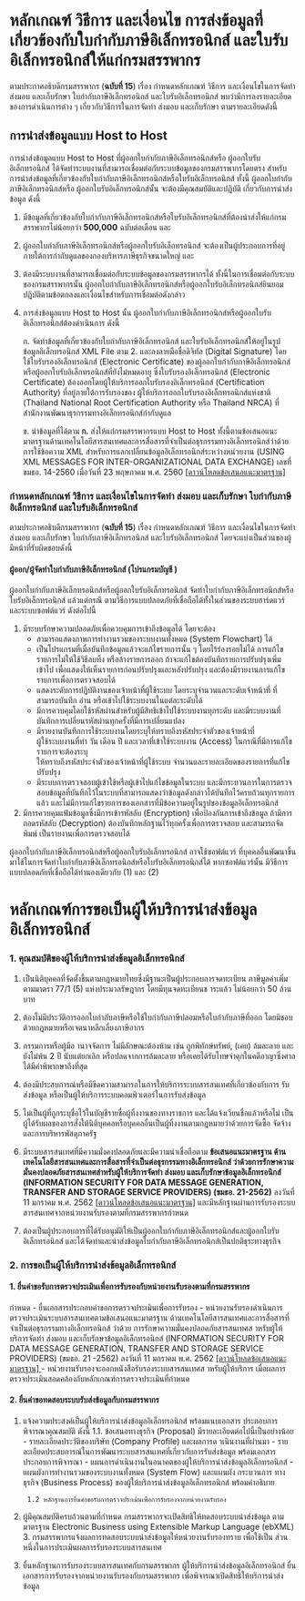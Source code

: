 
หลักเกณฑ์ วิธีการ และเงื่อนไข การส่งข้อมูลที่เกี่ยวข้องกับใบกำกับภาษีอิเล็กทรอนิกส์ และใบรับอิเล็กทรอนิกส์ให้แก่กรมสรรพากร
===
ตามประกาศอธิบดีกรมสรรพากร (**ฉบับที่ 15**) เรื่อง กำหนดหลักเกณฑ์ วิธีการ และเงื่อนไขในการจัดทำ ส่งมอบ และเก็บรักษา ใบกำกับภาษีอิเล็กทรอนิกส์ และใบรับอิเล็กทรอนิกส์ พบว่ามีการลงรายละเอียดของการดำเนินการต่าง ๆ เกี่ยวกับวิธีการในการจัดทำ ส่งมอบ และเก็บรักษา ตามรายละเอียดดังนี้

## การนำส่งข้อมูลแบบ Host to Host

การนำส่งข้อมูลแบบ Host to Host ที่ผู้ออกใบกำกับภาษีอิเล็กทรอนิกส์หรือ ผู้ออกใบรับอิเล็กทรอนิกส์ ได้จัดทำระบบงานที่สามารถเชื่อมต่อกับระบบข้อมูลของกรมสรรพากรโดยตรง สำหรับการนำส่งข้อมูลที่เกี่ยวข้องกับใบกำกับภาษีอิเล็กทรอนิกส์หรือใบรับอิเล็กทรอนิกส์ ทั้งนี้ ผู้ออกใบกำกับภาษีอิเล็กทรอนิกส์หรือ ผู้ออกใบรับอิเล็กทรอนิกส์นั้น จะต้องมีคุณสมบัติและปฏิบัติ เกี่ยวกับการนำส่งข้อมูล ดังนี้

1. มีข้อมูลที่เกี่ยวข้องกับใบกำกับภาษีอิเล็กทรอนิกส์หรือใบรับอิเล็กทรอนิกส์ที่ต้องนำส่งให้แก่กรมสรรพากรไม่น้อยกว่า **500,000** ฉบับต่อเดือน และ
2. ผู้ออกใบกำกับภาษีอิเล็กทรอนิกส์หรือผู้ออกใบรับอิเล็กทรอนิกส์ จะต้องเป็นผู้ประกอบการที่อยู่ภายใต้การกำกับดูแลของกองบริหารภาษีธุรกิจขนาดใหญ่ และ
3. ต้องมีระบบงานที่สามารถเชื่อมต่อกับระบบข้อมูลของกรมสรรพากรได้ ทั้งนี้ในการเชื่อมต่อกับระบบของกรมสรรพากรนั้น ผู้ออกใบกำกับภาษีอิเล็กทรอนิกส์หรือผู้ออกใบรับอิเล็กทรอนิกส์ยินยอมปฏิบัติตามข้อตกลงและเงื่อนไขสำหรับการเชื่อมต่อดังกล่าว
4. การส่งข้อมูลแบบ Host to Host นั้น ผู้ออกใบกำกับภาษีอิเล็กทรอนิกส์หรือผู้ออกใบรับอิเล็กทรอนิกส์ต้องดำเนินการ ดังนี้

	ก. จัดทำข้อมูลที่เกี่ยวข้องกับใบกำกับภาษีอิเล็กทรอนิกส์ และใบรับอิเล็กทรอนิกส์ให้อยู่ในรูปข้อมูลอิเล็กทรอนิกส์ XML File ตาม 2. และลงลายมือชื่อดิจิทัล (Digital Signature) โดยใช้ใบรับรองอิเล็กทรอนิกส์ (Electronic Certificate) ของผู้ออกใบกำกับภาษีอิเล็กทรอนิกส์หรือผู้ออกใบรับอิเล็กทรอนิกส์ที่ยังไม่หมดอายุ ซึ่งใบรับรองอิเล็กทรอนิกส์ (Electronic Certificate) ต้องออกโดยผู้ให้บริการออกใบรับรองอิเล็กทรอนิกส์ (Certification Authority) ที่อยู่ภายใต้การรับรองของ
ผู้ให้บริการออกใบรับรองอิเล็กทรอนิกส์แห่งชาติ (Thailand National Root Certification Authority หรือ Thailand NRCA) ที่สำนักงานพัฒนาธุรกรรมทางอิเล็กทรอนิกส์กำกับดูแล

	ข. นำข้อมูลที่ได้ตาม **ก.** ส่งให้แก่กรมสรรพากรแบบ Host to Host ทั้งนี้ตามข้อเสนอแนะมาตรฐานด้านเทคโนโลยีสารสนเทศและการสื่อสารที่จำเป็นต่อธุรกรรมทางอิเล็กทรอนิกส์ว่าด้วยการใช้ข้อความ XML สำหรับการแลกเปลี่ยนข้อมูลอิเล็กทรอนิกส์ระหว่างหน่วยงาน (USING XML MESSAGES FOR INTER-ORGANIZATIONAL DATA EXCHANGE) เลขที่ ขมธอ. 14-2560 เมื่อวันที่ 23 พฤษภาคม พ.ศ.  2560  [ [ดาวน์โหลดข้อเสนอแนะมาตรฐาน] ](https://standard.etda.or.th/wp-content/uploads/2017/08/20170523-ER-eDocumentStandard-V08-14F-0816.pdf)







### กำหนดหลักเกณฑ์ วิธีการ และเงื่อนไขในการจัดทำ ส่งมอบ และเก็บรักษา ใบกำกับภาษีอิเล็กทรอนิกส์ และใบรับอิเล็กทรอนิกส์


ตามประกาศอธิบดีกรมสรรพากร (**ฉบับที่ 15**) เรื่อง กำหนดหลักเกณฑ์ วิธีการ และเงื่อนไขในการจัดทำ ส่งมอบ และเก็บรักษา ใบกำกับภาษีอิเล็กทรอนิกส์ และใบรับอิเล็กทรอนิกส์ โดยจะแบ่งเป็นส่วนของผู้มีหน้าที่รับผิดชอบดังนี้

#### ผู้ออก/ผู้จัดทำใบกำกับภาษีอิเล็กทรอนิกส์ (โปรแกรมบัญชี )

ผู้ออกใบกำกับภาษีอิเล็กทรอนิกส์หรือผู้ออกใบรับอิเล็กทรอนิกส์  จัดทำใบกำกับภาษีอิเล็กทรอนิกส์หรือใบรับอิเล็กทรอนิกส์ แล้วแต่กรณี ตามวิธีการแบบปลอดภัยที่เชื่อถือได้ทั้งในส่วนของระบบฮาร์ดแวร์ และระบบซอฟต์แวร์ ดังต่อไปนี้
1. มีระบบรักษาความปลอดภัยเพื่อควบคุมการเข้าถึงข้อมูลได้ โดยจะต้อง  
	- สามารถแสดงภาพการทำงานรวมของระบบงานทั้งหมด (System Flowchart) ได้  
	- เป็นโปรแกรมที่เมื่อบันทึกข้อมูลแล้วจะแก้ไขรายการนั้น ๆ โดยไร้ร่องรอยไม่ได้  การแก้ไขรายการไม่ให้ใช้วิธีลบทิ้ง หรือล้างรายการออก ถ้าจะแก้ไขต้องบันทึกรายการปรับปรุงเพิ่มเข้าไป  เพื่อแสดงให้เห็นรายการก่อนปรับปรุงและหลังปรับปรุง และต้องมีรายงานการแก้ไขรายการเพื่อการตรวจสอบได้  
	- แสดงระดับการปฏิบัติงานของเจ้าหน้าที่ผู้ใช้ระบบ โดยระบุจำนวนและระดับเจ้าหน้าที่  ที่สามารถบันทึก อ่าน หรือเข้าไปใช้ระบบงานในแต่ละระดับได้  
	- มีการควบคุมโดยใช้รหัสผ่านสำหรับผู้มีสิทธิเข้าไปใช้ระบบงานทุกระดับ  และมีระบบงานที่บันทึกการเปลี่ยนรหัสผ่านทุกครั้งที่มีการเปลี่ยนแปลง  
	- มีรายงานบันทึกการใช้ระบบงานโดยระบุให้ทราบถึงรหัสประจำตัวของเจ้าหน้าที่  
ผู้ใช้ระบบงานที่ทำ วัน เดือน ปี และเวลาที่เข้าใช้ระบบงาน (Access) ในกรณีที่มีการแก้ไขรายการจะต้องระบุ  
ให้ทราบถึงรหัสประจำตัวของเจ้าหน้าที่ผู้ใช้ระบบ จำนวนและรายละเอียดของรายการที่แก้ไขปรับปรุง  
	- มีระบบการตรวจสอบผู้เข้าใช้หรือผู้เข้าไปแก้ไขข้อมูลในระบบ และมีกระบวนการในการตรวจสอบข้อมูลที่บันทึกไว้ในระบบที่สามารถแสดงว่าข้อมูลดังกล่าวได้บันทึกไว้ครบถ้วนทุกรายการแล้ว และไม่มีการแก้ไขรายการของเอกสารที่มีข้อความอยู่ในรูปของข้อมูลอิเล็กทรอนิกส์  
2. มีการควบคุมแฟ้มข้อมูลซึ่งมีการเข้ารหัสลับ (Encryption) เพื่อป้องกันการเข้าถึงข้อมูล  ถ้ามีการถอดรหัสลับ (Decryption) ต้องบันทึกหลักฐานไว้ทุกครั้งเพื่อการตรวจสอบ และสามารถจัดพิมพ์  เป็นรายงานเพื่อการตรวจสอบได้  

ผู้ออกใบกำกับภาษีอิเล็กทรอนิกส์หรือผู้ออกใบรับอิเล็กทรอนิกส์ อาจใช้ซอฟต์แวร์  ที่บุคคลอื่นพัฒนาขึ้นมาใช้ในการจัดทำใบกำกับภาษีอิเล็กทรอนิกส์หรือใบรับอิเล็กทรอนิกส์ได้ หากซอฟต์แวร์นั้น  มีวิธีการแบบปลอดภัยที่เชื่อถือได้ทำนองเดียวกับ (1) และ (2)

หลักเกณฑ์การขอเป็นผู้ให้บริการนำส่งข้อมูลอิเล็กทรอนิกส์
===

### 1.  คุณสมบัติของผู้ให้บริการนำส่งข้อมูลอิเล็กทรอนิกส์

1. เป็นนิติบุคคลที่จัดตั้งขึ้นตามกฎหมายไทยซึ่งมีฐานะเป็นผู้ประกอบการจดทะเบียน
ภาษีมูลค่าเพิ่ม ตามมาตรา 77/1 (5) แห่งประมวลรัษฎากร โดยมีทุนจดทะเบียนช าระแล้ว 
ไม่น้อยกว่า 50 ล้านบาท  
2. ต้องไม่มีประวัติการออกใบกำกับภาษีหรือใช้ใบกำกับภาษีปลอมหรือใบกำกับภาษีที่ออก
โดยมิชอบด้วยกฎหมายหรือเจตนาหลีกเลี่ยงภาษีอากร
3. กรรมการหรือผู้มีอ านาจจัดการ ไม่มีลักษณะต้องห้าม เช่น ถูกพิทักษ์ทรัพย์, (เคย) ล้มละลาย
และยังไม่พ้น 2 ปี นับแต่ยกเลิก หรือปลดจากการล้มละลาย หรือเคยได้รับโทษจำคุกในคดีอาญาซึ่งศาลได้มีคำพิพากษาถึงที่สุด
4. ต้องมีประสบการณ์หรือมีขีดความสามารถในการให้บริการระบบสารสนเทศที่เกี่ยวข้องกับการ
รับส่งข้อมูล หรือเป็นผู้ให้บริการระบบคอมพิวเตอร์ในการรับส่งข้อมูล
5. ไม่เป็นผู้ที่ถูกระบุชื่อไว้ในบัญชีรายชื่อผู้ทิ้งงานของทางราชการ และได้แจ้งเวียนชื่อแล้วหรือไม่
เป็นผู้ได้รับผลของการสั่งให้นิติบุคคลหรือบุคคลอื่นเป็นผู้ทิ้งงานตามกฎหมายว่าด้วยการจัดซื้อ
จัดจ้างและการบริหารพัสดุภาครัฐ
6. มีระบบสารสนเทศที่มีความมั่งคงปลอดภัยและมีความน่าเชื่อถือตาม **ข้อเสนอแนะมาตรฐาน
ด้านเทคโนโลยีสารสนเทศและการสื่อสารที่จำเป็นต่อธุรกรรมทางอิเล็กทรอนิกส์ ว่าด้วยการรักษาความมั่นคงปลอดภัยสารสนเทศสำหรับผู้ให้บริการจัดทำ ส่งมอบ และเก็บรักษาข้อมูลอิเล็กทรอนิกส์ (INFORMATION SECURITY FOR DATA MESSAGE GENERATION,  TRANSFER AND STORAGE SERVICE PROVIDERS) (ขมธอ. 21-2562)** ลงวันที่ 11 มกราคม พ.ศ. 2562 [ [ดาวน์โหลดข้อเสนอแนะมาตรฐาน]](https://standard.etda.or.th/wp-content/uploads/2019/05/20180702-ER-ServiceProvider-Security-V08-24F.pdf) และมีหลักฐานผ่านการรับรองระบบสารสนเทศจากหน่วยงานรับรองตามที่กรมสรรพากรกำหนด  

7. ต้องเป็นผู้ประกอบการที่ได้รับอนุมัติให้เป็นผู้ออกใบกำกับภาษีอิเล็กทรอนิกส์และผู้ออกใบรับ
อิเล็กทรอนิกส์ และได้จัดทำและนำส่งข้อมูลใบกำกับภาษีอิเล็กทรอนิกส์เป็นปกติธุระทางธุรกิจ

### 2. การขอเป็นผู้ให้บริการนำส่งข้อมูลอิเล็กทรอนิกส์

#### 1. ยื่นคำขอรับการตรวจประเมินเพื่อการรับรองกับหน่วยงานรับรองตามที่กรมสรรพากร
กำหนด
	- ยื่นเอกสารประกอบคำขอการตรวจประเมินเพื่อการรับรอง 
	- หน่วยงานรับรองดำเนินการตรวจประเมินระบบสารสนเทศตามข้อเสนอแนะมาตรฐาน
ด้านเทคโนโลยีสารสนเทศและการสื่อสารที่จำเป็นต่อธุรกรรมทางอิเล็กทรอนิกส์ ว่าด้วย
การรักษาความมั่นคงปลอดภัยสารสนเทศส าหรับผู้ให้บริการจัดทำ ส่งมอบ  และเก็บรักษาข้อมูลอิเล็กทรอนิกส์ (INFORMATION SECURITY FOR DATA MESSAGE GENERATION,
TRANSFER AND STORAGE SERVICE PROVIDERS) (ขมธอ. 21 -2562) ลงวันที่
11 มกราคม พ.ศ. 2562 [ [ดาวน์โหลดข้อเสนอแนะมาตรฐาน] ](https://standard.etda.or.th/wp-content/uploads/2019/05/20180702-ER-ServiceProvider-Security-V08-24F.pdf) 
	- หน่วยงานรับรองจะออกหนังสือรับรองระบบสารสนเทศส าหรับผู้ให้บริการ เมื่อผลการตรวจประเมินสอดคล้องกับหลักเกณฑ์การตรวจประเมินที่กำหนด   
#### 2. ยื่นคำขอทดสอบระบบรับส่งข้อมูลกับกรมสรรพากร 
1. แจ้งความประสงค์เป็นผู้ให้บริการนำส่งข้อมูลอิเล็กทรอนิกส์  พร้อมแนบเอกสาร
ประกอบการพิจารณาคุณสมบัติ ดังนี้
		1.1. ข้อเสนอทางธุรกิจ (Proposal) มีรายละเอียดต่อไปนี้เป็นอย่างน้อย
		- รายละเอียดประวัติของบริษัท (Company Profile) และผลการด าเนินงานที่ผ่านมา
		- รายละเอียดประสบการณ์ในการพัฒนาระบบสารสนเทศที่เกี่ยวกับการรับส่งข้อมูล
   พร้อมเอกสารประกอบการพิจารณา
		- แผนการดำเนินงานในอนาคตของผู้ให้บริการนำส่งข้อมูลอิเล็กทรอนิกส์
		- แผนผังการทำงานรวมของระบบงานทั้งหมด (System Flow) และแผนผัง
   กระบวนการ ทางธุรกิจ (Business Process) ของผู้ให้บริการนำส่งข้อมูลอิเล็กทรอนิกส์
   พร้อมคำอธิบาย
   
		1.2 หลักฐานการยื่นคำขอรับการตรวจประเมินเพื่อการรับรองจากหน่วยงานรับรอง
2. ผู้มีคุณสมบัติครบถ้วนตามที่กำหนด กรมสรรพากรจะเปิดสิทธิให้ทดสอบระบบนำส่งข้อมูล
ตามมาตรฐาน Electronic Business using Extensible Markup Language (ebXML)
	3. กรมสรรพากรแจ้งผลการทดสอบระบบนำส่งข้อมูลให้หน่วยงานรับรองทราบ เพื่อใช้เป็น
ส่วนหนึ่งในการประเมินผลการรับรองระบบสารสนเทศ

3. ยื่นหลักฐานการรับรองระบบสารสนเทศกับกรมสรรพากร
ผู้ให้บริการนำส่งข้อมูลอิเล็กทรอนิกส์ ยื่นเอกสารการรับรองจากหน่วยงานรับรองกับกรมสรรพากร เพื่อพิจารณาเปิดสิทธิให้บริการนำส่งข้อมูล

<!--stackedit_data:
eyJoaXN0b3J5IjpbLTIxMTMzNTc0MjUsLTU3MTc3NzgxOCwxMz
I1MjE4MzgyLC03NDI0NjUyMDQsLTE2NjE5OTI5NTEsLTkxNDg3
NDg5MSw4MzMyOTIxNzksLTc2MzYxNTgyOSw3MzA5OTgxMTZdfQ
==
-->